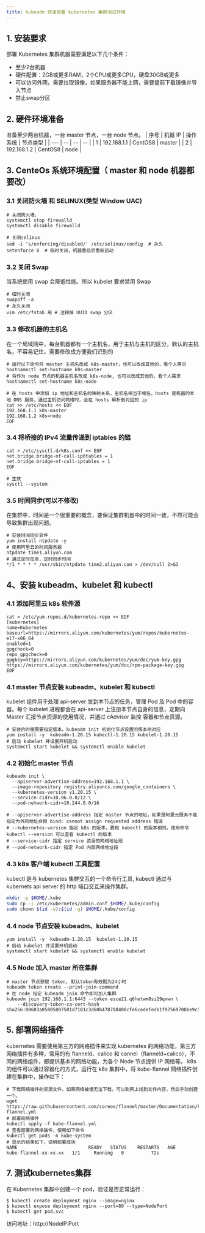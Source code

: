 ```yaml
---
title: kubeadm 快速部署 kubernetes 集群测试环境
---
```

## 1. 安装要求

部署 Kubernetes 集群机器需要满足以下几个条件：

- 至少2台机器
- 硬件配置：2GB或更多RAM，2个CPU或更多CPU，硬盘30GB或更多
- 可以访问外网，需要拉取镜像，如果服务器不能上网，需要提前下载镜像并导入节点
- 禁止swap分区

## 2. 硬件环境准备
准备至少两台机器，一台 master 节点，一台 node 节点。
| 序号 |  机器 IP     | 操作系统 | 节点类型 |
| --- | --           |  --      |    --   |
| 1   | 192.168.1.1 | CentOS8  | master  |
| 2   | 192.168.1.2 | CentOS8  |  node   |

## 3. CenteOs 系统环境配置（ master 和 node 机器都要改）
### 3.1 关闭防火墙 和 SELINUX(类型 Window UAC)
```
# 关闭防火墙，
systemctl stop firewalld
systemctl disable firewalld

# 关闭selinux
sed -i 's/enforcing/disabled/' /etc/selinux/config  # 永久
setenforce 0  # 临时关闭，机器重启后重新启动
```
### 3.2 关闭 Swap
当系统使用 swap 会降低性能。所以 kubelet 要求禁用 Swap
```
# 临时关闭
swapoff -a
# 永久关闭
vim /etc/fstab 用 # 注释掉 UUID swap 分区
```
### 3.3 修改机器的主机名
在一个局域网中，每台机器都有一个主机名，用于主机与主机的区分，默认的主机名，不容易记住，需要修改成方便我们识别的
```
# 运行以下命令将 master 主机名改成 k8s-master，也可以改成其他的，看个人需求
hostnamectl set-hostname k8s-master
# 将作为 node 节点的机器主机名改成 k8s-node, 也可以改成其他的，看个人需求
hostnamectl set-hostname k8s-node

# 在 hosts 中添加 ip 地址和主机名的映射关系，主机名相当于域名，hosts 是机器的本地 DNS 服务，通过主机访问网络时，会在 hosts 解析到对应的 ip
cat >> /etc/hosts << EOF
192.168.1.1 k8s-master
192.168.1.2 k8s=node
EOF
```
### 3.4 将桥接的 IPv4 流量传递到 iptables 的链
```
cat > /etc/sysctl.d/k8s.conf << EOF
net.bridge.bridge-nf-call-ip6tables = 1
net.bridge.bridge-nf-call-iptables = 1
EOF

# 生效
sysctl --system 
```
### 3.5 时间同步(可以不修改)
在集群中，时间是一个很重要的概念，要保证集群机器中的时间一致，不然可能会导致集群出现问题。
```
# 安装时间同步软件
yum install ntpdate -y
# 使用阿里云的时间服务器
ntpdate time1.aliyun.com 
# 通过定时任务，定时同步时间
*/1 * * * * /usr/sbin/ntpdate time2.aliyun.com > /dev/null 2>&1

```


## 4、安装 kubeadm、kubelet 和 kubectl
### 4.1 添加阿里云 k8s 软件源
```
cat > /etc/yum.repos.d/kubernetes.repo << EOF
[kubernetes]
name=Kubernetes
baseurl=https://mirrors.aliyun.com/kubernetes/yum/repos/kubernetes-el7-x86_64
enabled=1
gpgcheck=0
repo_gpgcheck=0
gpgkey=https://mirrors.aliyun.com/kubernetes/yum/doc/yum-key.gpg https://mirrors.aliyun.com/kubernetes/yum/doc/rpm-package-key.gpg
EOF
```

### 4.1 master 节点安装 kubeadm、kubelet 和 kubectl
kubelet 组件用于处理 api-server 发到本节点的任务，管理 Pod 及 Pod 中的容器。每个 kubelet 进程都会在 api-server 上注册本节点自身的信息，定期向 Master 汇报节点资源的使用情况，并通过 cAdvisor 监控 容器和节点资源。
```
# 安装的时候需要指定版本，kubeadm init 初始化节点设置的版本相对应
yum install -y  kubeadm-1.20.15 kubectl-1.20.15 kubelet-1.20.15
# 启动 kubelet 并设置开机启动
systemctl start kubelet && systemctl enable kubelet
```
### 4.2 初始化 master 节点
```
kubeadm init \
  --apiserver-advertise-address=192.168.1.1 \ 
  --image-repository registry.aliyuncs.com/google_containers \
  --kubernetes-version v1.20.15 \
  --service-cidr=10.96.0.0/12 \
  --pod-network-cidr=10.244.0.0/16

# --apiserver-advertise-address 指定 master 节点的地址，如果是阿里云服务不能指定为外网地址会报 bind: cannot assign requested address 错误
# --kubernetes-version 指定 k8s 的版本，要和 kubectl 的版本相同，使用命令 kubectl --version 可以查看 kubectl 的版本
# --service-cidr 指定 service 资源的网络地址段
# --pod-network-cidr 指定 Pod 内部网络地址段

```
### 4.3 k8s 客户端 kubectl 工具配置
kubectl 是与 kubernetes 集群交互的一个命令行工具, kubectl 通过与 kubernets api server 的 http 端口交互来操作集群。
```bash
mkdir -p $HOME/.kube
sudo cp -i /etc/kubernetes/admin.conf $HOME/.kube/config
sudo chown $(id -u):$(id -g) $HOME/.kube/config
```
### 4.4 node 节点安装 kubeadm、kubelet 
```
yum install -y  kubeadm-1.20.15  kubelet-1.20.15
# 启动 kubelet 并设置开机启动
systemctl start kubelet && systemctl enable kubelet
```
### 4.5 Node 加入 master 所在集群
```
# master 节点获取 token, 默认token有效期为24小时 
kubeadm token create --print-join-command
# 在 node 指定 kubeadm join 命令即可加入集群 
kubeadm join 192.168.1.1:6443 --token esce21.q6hetwm8si29qxwn \
    --discovery-token-ca-cert-hash sha256:00603a05805807501d7181c3d60b478788408cfe6cedefedb1f97569708be9c5

```

## 5. 部署网络插件
kubernetes 需要使用第三方的网络插件来实现 kubernetes 的网络功能，第三方网络插件有多种，常用的有 flanneld、calico 和 cannel（flanneld+calico），不同的网络组件，都提供基本的网络功能，为各个 Node 节点提供 IP 网络等。
k8s 的组件可以通过容器化的方式，运行在 k8s 集群中，将 kube-flannel 网络插件创建在集群中，操作如下：
```
# 下载网络插件的资源文件，如果网络被墙无法下载，可以到网上找到文件内容，然后手动创建一个。
wget https://raw.githubusercontent.com/coreos/flannel/master/Documentation/kube-flannel.yml
# 部署网络插件
kubectl apply -f kube-flannel.yml     
# 查看部署的网络插件，使用如下命令       
kubectl get pods -n kube-system
# 显示的结果如下，说明部署成功
NAME                          READY   STATUS    RESTARTS   AGE
kube-flannel-xx-xx-xx   1/1     Running   0          72s

```

## 7. 测试kubernetes集群

在 Kubernetes 集群中创建一个 pod，验证是否正常运行：

```
$ kubectl create deployment nginx --image=nginx
$ kubectl expose deployment nginx --port=80 --type=NodePort
$ kubectl get pod,svc
```

访问地址：http://NodeIP:Port  




